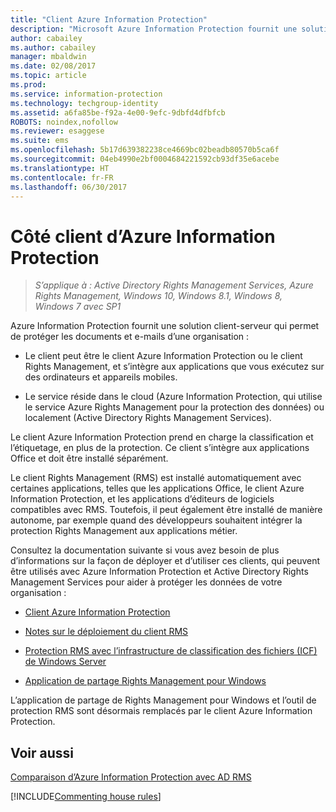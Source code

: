 ```yaml
---
title: "Client Azure Information Protection"
description: "Microsoft Azure Information Protection fournit une solution client-serveur qui permet de protéger les données d’une organisation. Le client (le client Azure Information Protection ou le client Rights Management) est intégré aux applications que vous exécutez sur des ordinateurs et appareils mobiles."
author: cabailey
ms.author: cabailey
manager: mbaldwin
ms.date: 02/08/2017
ms.topic: article
ms.prod: 
ms.service: information-protection
ms.technology: techgroup-identity
ms.assetid: a6fa85be-f92a-4e00-9efc-9dbfd4dfbfcb
ROBOTS: noindex,nofollow
ms.reviewer: esaggese
ms.suite: ems
ms.openlocfilehash: 5b17d639382238ce4669bc02beadb80570b5ca6f
ms.sourcegitcommit: 04eb4990e2bf0004684221592cb93df35e6acebe
ms.translationtype: HT
ms.contentlocale: fr-FR
ms.lasthandoff: 06/30/2017
---
```

# <a name="the-client-side-of-azure-information-protection"></a>Côté client d’Azure Information Protection

>*S’applique à : Active Directory Rights Management Services, Azure Rights Management, Windows 10, Windows 8.1, Windows 8, Windows 7 avec SP1*

Azure Information Protection fournit une solution client-serveur qui permet de protéger les documents et e-mails d’une organisation :

- Le client peut être le client Azure Information Protection ou le client Rights Management, et s’intègre aux applications que vous exécutez sur des ordinateurs et appareils mobiles. 

- Le service réside dans le cloud (Azure Information Protection, qui utilise le service Azure Rights Management pour la protection des données) ou localement (Active Directory Rights Management Services). 

Le client Azure Information Protection prend en charge la classification et l’étiquetage, en plus de la protection. Ce client s’intègre aux applications Office et doit être installé séparément.

Le client Rights Management (RMS) est installé automatiquement avec certaines applications, telles que les applications Office, le client Azure Information Protection, et les applications d’éditeurs de logiciels compatibles avec RMS. Toutefois, il peut également être installé de manière autonome, par exemple quand des développeurs souhaitent intégrer la protection Rights Management aux applications métier.

Consultez la documentation suivante si vous avez besoin de plus d’informations sur la façon de déployer et d’utiliser ces clients, qui peuvent être utilisés avec Azure Information Protection et Active Directory Rights Management Services pour aider à protéger les données de votre organisation :

- [Client Azure Information Protection](AIP-client.md)

- [Notes sur le déploiement du client RMS](client-deployment-notes.md)

- [Protection RMS avec l’infrastructure de classification des fichiers (ICF) de Windows Server](configure-fci.md)

- [Application de partage Rights Management pour Windows](sharing-app-windows.md)

L’application de partage de Rights Management pour Windows et l’outil de protection RMS sont désormais remplacés par le client Azure Information Protection. 


## <a name="see-also"></a>Voir aussi
[Comparaison d’Azure Information Protection avec AD RMS](../understand-explore/compare-azure-rms-ad-rms.md)

[!INCLUDE[Commenting house rules](../includes/houserules.md)]